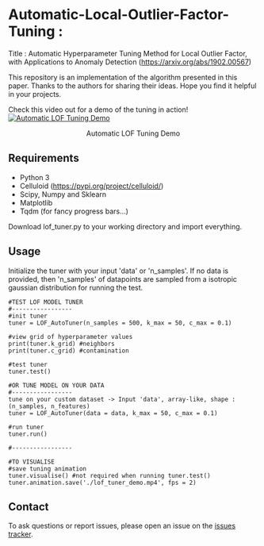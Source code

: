 # Automatic-Local-Outlier-Factor-Tuning : 
Title : Automatic Hyperparameter Tuning Method for Local Outlier Factor, with Applications to Anomaly Detection (https://arxiv.org/abs/1902.00567)

This repository is an implementation of the algorithm presented in this paper. Thanks to the authors for sharing their ideas. Hope you find it helpful in your projects. 

Check this video out for a demo of the tuning in action!
[![Automatic LOF Tuning Demo](https://i.imgur.com/Io9GbXo.png)](https://youtu.be/kc1rCc_9Vms)
<div align="center">Automatic LOF Tuning Demo</div>

## Requirements
- Python 3
- Celluloid (https://pypi.org/project/celluloid/)
- Scipy, Numpy and Sklearn
- Matplotlib
- Tqdm (for fancy progress bars...)

Download lof_tuner.py to your working directory and import everything.

## Usage
Initialize the tuner with your input 'data' or 'n_samples'. If no data is provided, then 'n_samples' of datapoints are sampled from a isotropic gaussian distribution for running the test. 
```
#TEST LOF MODEL TUNER 
#-----------------
#init tuner
tuner = LOF_AutoTuner(n_samples = 500, k_max = 50, c_max = 0.1)

#view grid of hyperparameter values
print(tuner.k_grid) #neighbors
print(tuner.c_grid) #contamination

#test tuner
tuner.test()

#OR TUNE MODEL ON YOUR DATA 
#-----------------
tune on your custom dataset -> Input 'data', array-like, shape : (n_samples, n_features)
tuner = LOF_AutoTuner(data = data, k_max = 50, c_max = 0.1)

#run tuner
tuner.run()

#-----------------

#TO VISUALISE 
#save tuning animation
tuner.visualise() #not required when running tuner.test()
tuner.animation.save('./lof_tuner_demo.mp4', fps = 2)

```

## Contact
To ask questions or report issues, please open an issue on the [issues tracker](https://github.com/vsatyakumar/automatic-local-outlier-factor-tuning/issues).
